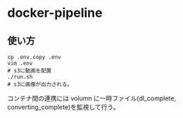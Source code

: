 # docker-pipeline

## 使い方

```
cp .env.copy .env
vim .env
# s3に動画を配置
./run.sh
# s3に画像が出力される。
```

コンテナ間の連携には volumn に一時ファイル(dl_complete, converting_complete)を監視して行う。
